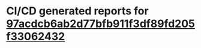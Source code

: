 # CI/CD generated reports for [97acdcb6ab2d77bfb911f3df89fd205f33062432](https://github.com/hydephp/develop/commit/97acdcb6ab2d77bfb911f3df89fd205f33062432)
